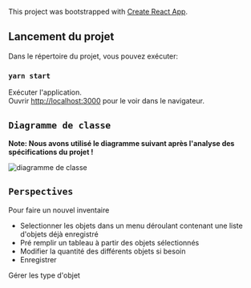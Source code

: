 This project was bootstrapped with [Create React App](https://github.com/facebook/create-react-app).

## Lancement du projet

Dans le répertoire du projet, vous pouvez exécuter:

### `yarn start`

Exécuter l'application.<br />
Ouvrir [http://localhost:3000](http://localhost:3000) pour le voir dans le navigateur.

## `Diagramme de classe`

**Note: Nous avons utilisé le diagramme suivant après l'analyse des spécifications du projet !**

![diagramme de classe](https://github.com/mayabasolim/inventaire/classDiagram.png)

## `Perspectives`

Pour faire un nouvel inventaire

-   Selectionner les objets dans un menu déroulant contenant une liste d'objets déjà enregistré
-   Pré remplir un tableau à partir des objets sélectionnés
-   Modifier la quantité des différents objets si besoin
-   Enregistrer

Gérer les type d'objet
